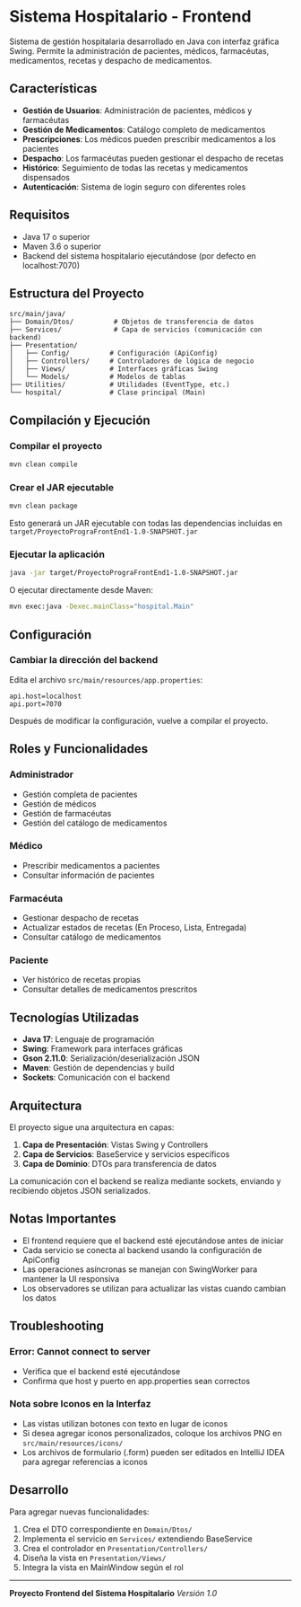 # Sistema Hospitalario - Frontend

Sistema de gestión hospitalaria desarrollado en Java con interfaz gráfica Swing. Permite la administración de pacientes, médicos, farmacéutas, medicamentos, recetas y despacho de medicamentos.

## Características

- **Gestión de Usuarios**: Administración de pacientes, médicos y farmacéutas
- **Gestión de Medicamentos**: Catálogo completo de medicamentos
- **Prescripciones**: Los médicos pueden prescribir medicamentos a los pacientes
- **Despacho**: Los farmacéutas pueden gestionar el despacho de recetas
- **Histórico**: Seguimiento de todas las recetas y medicamentos dispensados
- **Autenticación**: Sistema de login seguro con diferentes roles

## Requisitos

- Java 17 o superior
- Maven 3.6 o superior
- Backend del sistema hospitalario ejecutándose (por defecto en localhost:7070)

## Estructura del Proyecto

```
src/main/java/
├── Domain/Dtos/          # Objetos de transferencia de datos
├── Services/             # Capa de servicios (comunicación con backend)
├── Presentation/
│   ├── Config/          # Configuración (ApiConfig)
│   ├── Controllers/     # Controladores de lógica de negocio
│   ├── Views/           # Interfaces gráficas Swing
│   └── Models/          # Modelos de tablas
├── Utilities/           # Utilidades (EventType, etc.)
└── hospital/            # Clase principal (Main)
```

## Compilación y Ejecución

### Compilar el proyecto

```bash
mvn clean compile
```

### Crear el JAR ejecutable

```bash
mvn clean package
```

Esto generará un JAR ejecutable con todas las dependencias incluidas en `target/ProyectoPrograFrontEnd1-1.0-SNAPSHOT.jar`

### Ejecutar la aplicación

```bash
java -jar target/ProyectoPrograFrontEnd1-1.0-SNAPSHOT.jar
```

O ejecutar directamente desde Maven:

```bash
mvn exec:java -Dexec.mainClass="hospital.Main"
```

## Configuración

### Cambiar la dirección del backend

Edita el archivo `src/main/resources/app.properties`:

```properties
api.host=localhost
api.port=7070
```

Después de modificar la configuración, vuelve a compilar el proyecto.

## Roles y Funcionalidades

### Administrador
- Gestión completa de pacientes
- Gestión de médicos
- Gestión de farmacéutas
- Gestión del catálogo de medicamentos

### Médico
- Prescribir medicamentos a pacientes
- Consultar información de pacientes

### Farmacéuta
- Gestionar despacho de recetas
- Actualizar estados de recetas (En Proceso, Lista, Entregada)
- Consultar catálogo de medicamentos

### Paciente
- Ver histórico de recetas propias
- Consultar detalles de medicamentos prescritos

## Tecnologías Utilizadas

- **Java 17**: Lenguaje de programación
- **Swing**: Framework para interfaces gráficas
- **Gson 2.11.0**: Serialización/deserialización JSON
- **Maven**: Gestión de dependencias y build
- **Sockets**: Comunicación con el backend

## Arquitectura

El proyecto sigue una arquitectura en capas:

1. **Capa de Presentación**: Vistas Swing y Controllers
2. **Capa de Servicios**: BaseService y servicios específicos
3. **Capa de Dominio**: DTOs para transferencia de datos

La comunicación con el backend se realiza mediante sockets, enviando y recibiendo objetos JSON serializados.

## Notas Importantes

- El frontend requiere que el backend esté ejecutándose antes de iniciar
- Cada servicio se conecta al backend usando la configuración de ApiConfig
- Las operaciones asíncronas se manejan con SwingWorker para mantener la UI responsiva
- Los observadores se utilizan para actualizar las vistas cuando cambian los datos

## Troubleshooting

### Error: Cannot connect to server
- Verifica que el backend esté ejecutándose
- Confirma que host y puerto en app.properties sean correctos

### Nota sobre Iconos en la Interfaz
- Las vistas utilizan botones con texto en lugar de iconos
- Si desea agregar iconos personalizados, coloque los archivos PNG en `src/main/resources/icons/`
- Los archivos de formulario (.form) pueden ser editados en IntelliJ IDEA para agregar referencias a iconos

## Desarrollo

Para agregar nuevas funcionalidades:

1. Crea el DTO correspondiente en `Domain/Dtos/`
2. Implementa el servicio en `Services/` extendiendo BaseService
3. Crea el controlador en `Presentation/Controllers/`
4. Diseña la vista en `Presentation/Views/`
5. Integra la vista en MainWindow según el rol

---

**Proyecto Frontend del Sistema Hospitalario**
*Versión 1.0*